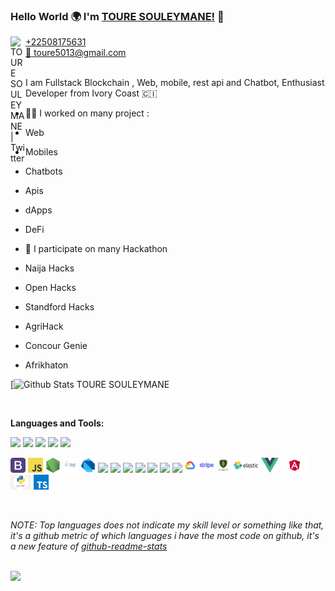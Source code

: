 ### Hello World 🌍 I'm [TOURE SOULEYMANE!](https://github.com/toure5013) 👋


<a href="tel:+2250708175631">
  <img align="left" alt="TOURE SOULEYMANE | Twitter" width="24px" src="/assets/whatsapp.png"/> +22508175631
</a> 
<br />

<a href="mailto:toure5013@gmail.com">
   📧 toure5013@gmail.com
</a> 

<br />
<br />

I am Fullstack Blockchain , Web, mobile, rest api and Chatbot, Enthusiast Developer from Ivory Coast 🇨🇮

- 👨‍💻 I worked on many project : 
- Web
- Mobiles
- Chatbots
- Apis
- dApps
- DeFi


- 🥇 I participate on many Hackathon
- Naija Hacks
- Open Hacks
- Standford Hacks
- AgriHack
- Concour Genie
- Afrikhaton

<!-- <img align="center" src="https://github-readme-stats.vercel.app/api?username=SOULEYMANE&show_icons=true&include_all_commits=true&theme=algolia" alt="Anurag's github stats"/> -->

[![Github Stats TOURE SOULEYMANE](https://github-readme-stats.vercel.app/api?username=toure5013&show_icons=true&include_all_commits=true&theme=algolia)


<br/>

**Languages and Tools:**

<code><img height="24px" src="https://hardhat.org/assets/img/Hardhat-logo.652a7049.svg"></code>
<code><img height="24px" src="https://inceptum-stor.icons8.com/yXEWLRxaFke7/400px-Solidity.png"></code>
<code><img height="24px" src="https://ichi.pro/assets/images/max/724/1*P-T7USHsmPYOSBorXAqXYA.png"></code>
<code><img height="24px" src="https://repository-images.githubusercontent.com/24655114/c71c5800-6a8c-11e9-9117-8ec357c9f69e"></code>
<code><img height="24px" src="https://esp.ethereum.foundation/static/f8b753af4c23eb1e1c0896b62a37de8a/69585/ethers-js.png"></code>

<code><img height="24px" src="https://raw.githubusercontent.com/github/explore/80688e429a7d4ef2fca1e82350fe8e3517d3494d/topics/bootstrap/bootstrap.png"></code>
<code><img height="24px" src="https://raw.githubusercontent.com/github/explore/80688e429a7d4ef2fca1e82350fe8e3517d3494d/topics/javascript/javascript.png"></code>
<code><img height="24px" src="https://raw.githubusercontent.com/github/explore/80688e429a7d4ef2fca1e82350fe8e3517d3494d/topics/nodejs/nodejs.png"></code>
<code><img height="24px" src="https://raw.githubusercontent.com/github/explore/80688e429a7d4ef2fca1e82350fe8e3517d3494d/topics/java/java.png"></code>
<code><img height="24px" src="https://raw.githubusercontent.com/github/explore/80688e429a7d4ef2fca1e82350fe8e3517d3494d/topics/dart/dart.png"></code>
<code><img height="24px" src="./assets/docker.png"></code>
<code><img height="24px" src="./assets/flutter.png"></code>
<code><img height="24px" src="./assets/adonis.svg"></code>
<code><img height="24px" src="./assets/mongo.png"></code>
<code><img height="24px" src="./assets/mysql.png"></code>
<code><img height="24px" src="./assets/chat-bot.png"></code>
<code><img height="24px" src="./assets/caprover.png"></code>
<code><img height="24px" src="./assets/el_mg_cloug.png"></code>
<code><img height="24px" src="./assets/vue.png"></code>
<code><img height="24px" src="./assets/angular-logo.png"></code>
<code><img height="24px" src="./assets/python.png"></code>
<code><img height="24px" src="./assets/typescript.png"></code>

<br/>

*NOTE: Top languages does not indicate my skill level or something like that, it's a github metric of which languages i have the most code on github, it's a new feature of [github-readme-stats](https://github.com/toure5013/github-readme-stats)*

<br/>

<img align="left" src="https://github-readme-stats.vercel.app/api/top-langs/?username=toure5013&layout=compact&theme=algolia"/>

